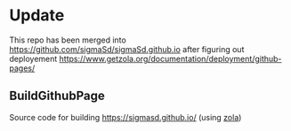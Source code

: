 # Update
This repo has been merged into https://github.com/sigmaSd/sigmaSd.github.io after figuring out deployement https://www.getzola.org/documentation/deployment/github-pages/


## BuildGithubPage
Source code for building https://sigmasd.github.io/ (using [zola](https://www.getzola.org/))
